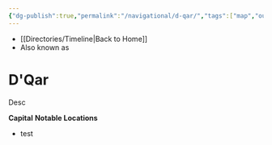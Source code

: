 ```yaml
---
{"dg-publish":true,"permalink":"/navigational/d-qar/","tags":["map","outerrim","ileenium","planet","unfinished"],"dgHomeLink":false}
---
```


- [[Directories/Timeline\|Back to Home]]
- Also known as 

# D'Qar
Desc

**Capital**
**Notable Locations**
- test